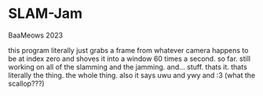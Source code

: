 # SLAM-Jam
BaaMeows 2023

this program literally just grabs a frame from whatever camera happens
to be at index zero and shoves it into a window 60 times a second.
so far. still working on all of the slamming and the jamming. and... stuff.
thats it. thats literally the thing. the whole thing. 
also it says uwu and ywy and :3
(what the scallop???)
